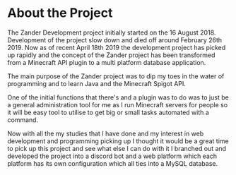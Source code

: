 # About the Project

The Zander Development project initially started on the 16 August 2018. Development of the project slow down and died off around February 26th 2019. Now as of recent April 18th 2019 the development project has picked up rapidly and the concept of the Zander project has been transformed from a Minecraft API plugin to a multi platform database application.

The main purpose of the Zander project was to dip my toes in the water of programming and to learn Java and the Minecraft Spigot API.

One of the initial functions that there's and a plugin was to do was to just be a general administration tool for me as I run Minecraft servers for people so it will be easy tool to utilise to get big or small tasks automated with a command.

Now with all the my studies that I have done and my interest in web development and programming picking up I thought it would be a great time to pick up this project and see what else I can do with it I branched out and developed the project into a discord bot and a web platform which each platform has its own configuration which all ties into a MySQL database.

